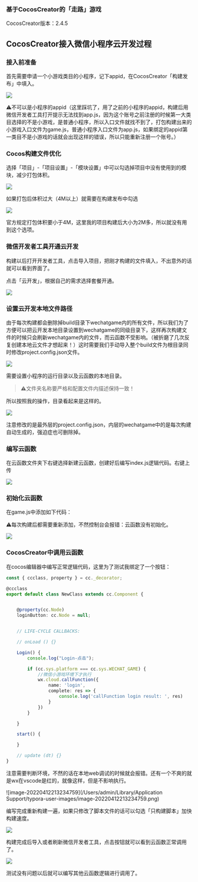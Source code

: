 ### 基于CocosCreator的「走路」游戏

CocosCreator版本：2.4.5


## CocosCreator接入微信小程序云开发过程

### 接入前准备

首先需要申请一个小游戏类目的小程序，记下appid，在CocosCreator「构建发布」中填入。

![](https://raw.githubusercontent.com/ZhaoSheng2000/imgBed/main/img/202204122036172.png)

⚠️不可以是小程序的appid（这里踩坑了，用了之前的小程序的appid，构建后用微信开发者工具打开提示无法找到app.js，因为这个账号之前注册的时候第一大类目选择的不是小游戏，是普通小程序，所以入口文件就找不到了，打包构建出来的小游戏入口文件为game.js，普通小程序入口文件为app.js，如果绑定的appid第一类目不是小游戏的话就会出现这样的错误，所以只能重新注册一个账号。）

### Cocos构建文件优化

选择「项目」-「项目设置」-「模块设置」中可以勾选掉项目中没有使用到的模块，减少打包体积。

![](https://raw.githubusercontent.com/ZhaoSheng2000/imgBed/main/img/202204122126492.png)

如果打包后体积过大（4M以上）就需要在构建发布中勾选

![](https://raw.githubusercontent.com/ZhaoSheng2000/imgBed/main/img/202204122125295.png)

官方规定打包体积要小于4M，这里我的项目构建后大小为2M多，所以就没有用到这个选项。

### 微信开发者工具开通云开发

构建以后打开开发者工具，点击导入项目，把刚才构建的文件填入，不出意外的话就可以看到界面了。

点击「云开发」，根据自己的需求选择套餐开通。

![](https://raw.githubusercontent.com/ZhaoSheng2000/imgBed/main/img/202204122126098.png)

### 设置云开发本地文件路径

由于每次构建都会删除掉build目录下wechatgame内的所有文件，所以我们为了方便可以把云开发本地目录设置到wechatgame的同级目录下，这样再次构建文件的时候只会刷新wechatgame内的文件，而云函数不受影响。（被折磨了几次反复创建本地云文件才想起来！）这时需要我们手动导入整个build文件为根目录同时修改project.config.json文件。

![](https://raw.githubusercontent.com/ZhaoSheng2000/imgBed/main/img/202204122127160.png)

需要设置小程序的运行目录以及云函数的本地目录。

> ⚠️文件夹名称要严格和配置文件内描述保持一致！

所以按照我的操作，目录看起来是这样的。

![](https://raw.githubusercontent.com/ZhaoSheng2000/imgBed/main/img/202204122132128.png)

注意修改的是最外层的project.config.json，内层的wechatgame中的是每次构建自动生成的，强迫症也可删除掉。

### 编写云函数

在云函数文件夹下右键选择新建云函数，创建好后编写index.js逻辑代码。右键上传

![](https://raw.githubusercontent.com/ZhaoSheng2000/imgBed/main/img/202204122131721.png)

### 初始化云函数

在game.js中添加如下代码：

⚠️每次构建后都需要重新添加，不然控制台会报错：云函数没有初始化。

![](https://raw.githubusercontent.com/ZhaoSheng2000/imgBed/main/img/202204122130471.png)

### CocosCreator中调用云函数

在cocos编辑器中编写正常逻辑代码，这里为了测试我绑定了一个按钮：

```ts
const { ccclass, property } = cc._decorator;

@ccclass
export default class NewClass extends cc.Component {


    @property(cc.Node)
    loginButton: cc.Node = null;


    // LIFE-CYCLE CALLBACKS:

    // onLoad () {}

    Login() {
        console.log("Login-点击");

        if (cc.sys.platform === cc.sys.WECHAT_GAME) {
            //微信小游戏环境下才执行
            wx.cloud.callFunction({
                name: 'login',
                complete: res => {
                    console.log('callFunction login result: ', res)
                }
            })
        }

    }

    start() {

    }

    // update (dt) {}
}

```

注意需要判断环境，不然的话在本地web调试的时候就会报错。还有一个不爽的就是wx在vscode是红的，就像这样，但是不影响执行。

![image-20220412213234759](/Users/admin/Library/Application Support/typora-user-images/image-20220412213234759.png)

编写完成重新构建一遍，如果只修改了脚本文件的话可以勾选「只构建脚本」加快构建速度。

![](https://raw.githubusercontent.com/ZhaoSheng2000/imgBed/main/img/202204122132557.png)

构建完成后导入或者刷新微信开发者工具，点击按钮就可以看到云函数正常调用了。

![](https://raw.githubusercontent.com/ZhaoSheng2000/imgBed/main/img/202204122133811.png)

测试没有问题以后就可以编写其他云函数逻辑进行调用了。

